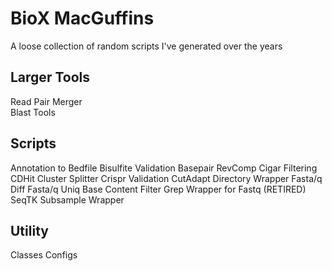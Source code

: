 # BioX MacGuffins
A loose collection of random scripts I've generated over the years

## Larger Tools

Read Pair Merger  
Blast Tools

## Scripts

Annotation to Bedfile
Bisulfite Validation
Basepair RevComp
Cigar Filtering
CDHit Cluster Splitter
Crispr Validation
CutAdapt Directory Wrapper
Fasta/q Diff
Fasta/q Uniq
Base Content Filter
Grep Wrapper for Fastq (RETIRED)
SeqTK Subsample Wrapper

## Utility

Classes
Configs
